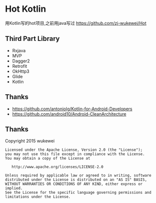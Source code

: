 # Hot Kotlin
用Kotlin写的hot项目,之前用java写过 https://github.com/zj-wukewei/Hot

## Third Part Library

+ Rxjava
+ MVP
+ Dagger2
+ Retrofit
+ OkHttp3
+ Glide
+ Kotlin

## Thanks
+ https://github.com/antoniolg/Kotlin-for-Android-Developers
+ https://github.com/android10/Android-CleanArchitecture
## Thanks

 Copyright 2015 wukewei

    Licensed under the Apache License, Version 2.0 (the "License");
    you may not use this file except in compliance with the License.
    You may obtain a copy of the License at

       http://www.apache.org/licenses/LICENSE-2.0

    Unless required by applicable law or agreed to in writing, software
    distributed under the License is distributed on an "AS IS" BASIS,
    WITHOUT WARRANTIES OR CONDITIONS OF ANY KIND, either express or implied.
    See the License for the specific language governing permissions and
    limitations under the License.